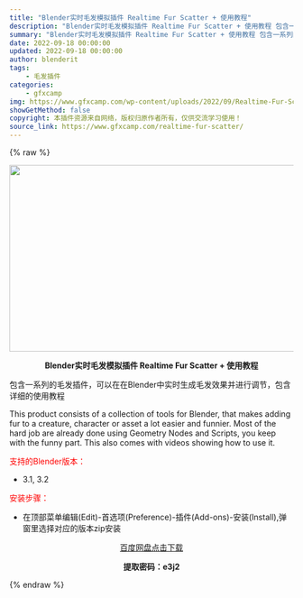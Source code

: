 ```yaml
---
title: "Blender实时毛发模拟插件 Realtime Fur Scatter + 使用教程"
description: "Blender实时毛发模拟插件 Realtime Fur Scatter + 使用教程 包含一系列的毛发插件，可以在在Blender中实时生成毛发效果并进行调节，包含详细的使用教程 This prod..."
summary: "Blender实时毛发模拟插件 Realtime Fur Scatter + 使用教程 包含一系列的毛发插件，可以在在Blender中实时生成毛发效果并进行调节，包含详细的使用教程 This prod..."
date: 2022-09-18 00:00:00
updated: 2022-09-18 00:00:00
author: blenderit
tags: 
    - 毛发插件
categories:
    - gfxcamp
img: https://www.gfxcamp.com/wp-content/uploads/2022/09/Realtime-Fur-Scatter.jpg
showGetMethod: false
copyright: 本插件资源来自网络，版权归原作者所有，仅供交流学习使用！
source_link: https://www.gfxcamp.com/realtime-fur-scatter/
---
```


{% raw %}
<div><p><img decoding="async" class="aligncenter size-full wp-image-106991" src="https://www.gfxcamp.com/wp-content/uploads/2022/09/Realtime-Fur-Scatter.jpg" data-src="https://www.gfxcamp.com/wp-content/uploads/2022/09/Realtime-Fur-Scatter.jpg" alt="" width="590" height="331" data-srcset="https://www.gfxcamp.com/wp-content/uploads/2022/09/Realtime-Fur-Scatter.jpg 590w, https://www.gfxcamp.com/wp-content/uploads/2022/09/Realtime-Fur-Scatter-150x84.jpg 150w" data-sizes="(max-width: 590px) 100vw, 590px"></p><p style="text-align: center;"><strong>Blender实时毛发模拟插件 Realtime Fur Scatter + 使用教程</strong></p><p>包含一系列的毛发插件，可以在在Blender中实时生成毛发效果并进行调节，包含详细的使用教程</p><p>This product consists of a collection of tools for Blender, that makes adding fur to a creature, character or asset a lot easier and funnier. Most of the hard job are already done using Geometry Nodes and Scripts, you keep with the funny part. This also comes with videos showing how to use it.</p><p style="text-align: left;"><span style="color: #ff0000;">支持的Blender版本：</span></p><ul>
<li style="text-align: left;">3.1, 3.2</li>
</ul><p><span style="color: #ff0000;">安装步骤：</span></p><ul>
<li>在顶部菜单编辑(Edit)-首选项(Preference)-插件(Add-ons)-安装(Install),弹窗里选择对应的版本zip安装</li>
</ul><p style="text-align: center;"><a class="maxbutton-3 maxbutton maxbutton-baidu" target="_blank" rel="noopener" href="https://pan.baidu.com/s/1TeGFP4H_5lnCHqKDIfSk6g?pwd=e3j2"><span class="mb-text">百度网盘点击下载</span></a></p><p style="text-align: center;"><strong>提取密码：e3j2</strong></p></div>
<div style="display: none">gfxcamp</div>
{% endraw %}